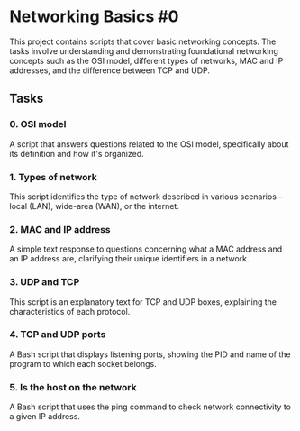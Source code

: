 # Networking Basics #0

This project contains scripts that cover basic networking concepts. The tasks involve understanding and demonstrating foundational networking concepts such as the OSI model, different types of networks, MAC and IP addresses, and the difference between TCP and UDP.

## Tasks

### 0. OSI model
A script that answers questions related to the OSI model, specifically about its definition and how it's organized.

### 1. Types of network
This script identifies the type of network described in various scenarios – local (LAN), wide-area (WAN), or the internet.

### 2. MAC and IP address
A simple text response to questions concerning what a MAC address and an IP address are, clarifying their unique identifiers in a network.

### 3. UDP and TCP
This script is an explanatory text for TCP and UDP boxes, explaining the characteristics of each protocol.

### 4. TCP and UDP ports
A Bash script that displays listening ports, showing the PID and name of the program to which each socket belongs.

### 5. Is the host on the network
A Bash script that uses the ping command to check network connectivity to a given IP address.
